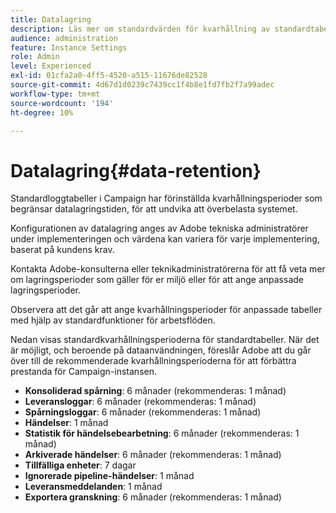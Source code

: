 ```yaml
---
title: Datalagring
description: Läs mer om standardvärden för kvarhållning av standardtabeller
audience: administration
feature: Instance Settings
role: Admin
level: Experienced
exl-id: 01cfa2a0-4ff5-4520-a515-11676de82528
source-git-commit: 4d67d1d0239c7439cc1f4b8e1fd7fb2f7a99adec
workflow-type: tm+mt
source-wordcount: '194'
ht-degree: 10%

---
```


# Datalagring{#data-retention}

Standardloggtabeller i Campaign har förinställda kvarhållningsperioder som begränsar datalagringstiden, för att undvika att överbelasta systemet.

Konfigurationen av datalagring anges av Adobe tekniska administratörer under implementeringen och värdena kan variera för varje implementering, baserat på kundens krav.

Kontakta Adobe-konsulterna eller teknikadministratörerna för att få veta mer om lagringsperioder som gäller för er miljö eller för att ange anpassade lagringsperioder.

Observera att det går att ange kvarhållningsperioder för anpassade tabeller med hjälp av standardfunktioner för arbetsflöden.

Nedan visas standardkvarhållningsperioderna för standardtabeller. När det är möjligt, och beroende på dataanvändningen, föreslår Adobe att du går över till de rekommenderade kvarhållningsperioderna för att förbättra prestanda för Campaign-instansen.

* **Konsoliderad spårning**: 6 månader (rekommenderas: 1 månad)
* **Leveransloggar**: 6 månader (rekommenderas: 1 månad)
* **Spårningsloggar**: 6 månader (rekommenderas: 1 månad)
* **Händelser**: 1 månad
* **Statistik för händelsebearbetning**: 6 månader (rekommenderas: 1 månad)
* **Arkiverade händelser**: 6 månader (rekommenderas: 1 månad)
* **Tillfälliga enheter**: 7 dagar
* **Ignorerade pipeline-händelser**: 1 månad
* **Leveransmeddelanden**: 1 månad
* **Exportera granskning**: 6 månader (rekommenderas: 1 månad)
